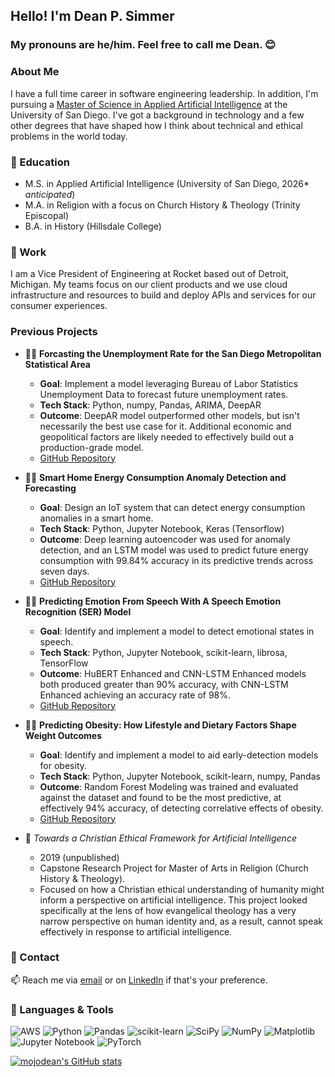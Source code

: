## Hello! I'm Dean P. Simmer 
### My pronouns are he/him. Feel free to call me Dean. 😊

### About Me
I have a full time career in software engineering leadership. In addition, I'm pursuing a [Master of Science in Applied Artificial Intelligence](https://www.sandiego.edu/engineering/graduate/ms-applied-artificial-intelligence.php) at the University of San Diego. I've got a background in technology and a few other degrees that have shaped how I think about technical and ethical problems in the world today.

### 🌱 Education
- M.S. in Applied Artificial Intelligence (University of San Diego, 2026* *anticipated*)
- M.A. in Religion with a focus on Church History & Theology (Trinity Episcopal)
- B.A. in History (Hillsdale College)

### 🔭 Work

I am a Vice President of Engineering at Rocket based out of Detroit, Michigan. My teams focus on our client products and we use cloud infrastructure and resources to build and deploy APIs and services for our consumer experiences.

### Previous Projects

- 🧑‍💻 **Forcasting the Unemployment Rate for the San Diego Metropolitan Statistical Area**
    - **Goal**: Implement a model leveraging Bureau of Labor Statistics Unemployment Data to forecast future unemployment rates.
    - **Tech Stack**: Python, numpy, Pandas, ARIMA, DeepAR
    - **Outcome**: DeepAR model outperformed other models, but isn't necessarily the best use case for it. Additional economic and geopolitical factors are likely needed to effectively build out a production-grade model.
    - [GitHub Repository](https://github.com/mojodean/su25-aai510-group1)

- 🧑‍💻 **Smart Home Energy Consumption Anomaly Detection and Forecasting**
    - **Goal**: Design an IoT system that can detect energy consumption anomalies in a smart home.
    - **Tech Stack**: Python, Jupyter Notebook, Keras (Tensorflow)
    - **Outcome**: Deep learning autoencoder was used for anomaly detection, and an LSTM model was used to predict future energy consumption with 99.84% accuracy in its predictive trends across seven days.
    - [GitHub Repository](https://github.com/mojodean/aai-530-final-project)

- 🧑‍💻 **Predicting Emotion From Speech With A Speech Emotion Recognition (SER) Model**
    - **Goal**: Identify and implement a model to detect emotional states in speech.
    - **Tech Stack**: Python, Jupyter Notebook, scikit-learn, librosa, TensorFlow
    - **Outcome**: HuBERT Enhanced and CNN-LSTM Enhanced models both produced greater than 90% accuracy, with CNN-LSTM Enhanced achieving an accuracy rate of 98%.
    - [GitHub Repository](https://github.com/mojodean/MSAAI501FinalProject_Group7) 


- 🧑‍💻 **Predicting Obesity: How Lifestyle and Dietary Factors Shape Weight Outcomes**
    - **Goal**: Identify and implement a model to aid early-detection models for obesity.
    - **Tech Stack**: Python, Jupyter Notebook, scikit-learn, numpy, Pandas
    - **Outcome**: Random Forest Modeling was trained and evaluated against the dataset and found to be the most predictive, at effectively 94% accuracy, of detecting correlative effects of obesity.
    - [GitHub Repository](https://github.com/mojodean/aai-500-project-obesity-levels)

- 📝 *Towards a Christian Ethical Framework for Artificial Intelligence*
    - 2019 (unpublished)
    - Capstone Research Project for Master of Arts in Religion (Church History & Theology).
    - Focused on how a Christian ethical understanding of humanity might inform a perspective on artificial intelligence. This project looked specifically at the lens of how evangelical theology has a very narrow perspective on human identity and, as a result, cannot speak effectively in response to artificial intelligence.


### 💬 Contact

📫 Reach me via [email](https://www.deanpsimmer.com/contact/) or on [LinkedIn](https://www.linkedin.com/in/deanpsimmer/) if that's your preference.

### 🧰 Languages & Tools

![AWS](https://img.shields.io/badge/AWS-%23FF9900.svg?style=for-the-badge&logo=amazon-aws&logoColor=white) ![Python](https://img.shields.io/badge/python-3670A0?style=for-the-badge&logo=python&logoColor=ffdd54) ![Pandas](https://img.shields.io/badge/pandas-%23150458.svg?style=for-the-badge&logo=pandas&logoColor=white) ![scikit-learn](https://img.shields.io/badge/scikit--learn-%23F7931E.svg?style=for-the-badge&logo=scikit-learn&logoColor=white) ![SciPy](https://img.shields.io/badge/SciPy-%230C55A5.svg?style=for-the-badge&logo=scipy&logoColor=%white) ![NumPy](https://img.shields.io/badge/numpy-%23013243.svg?style=for-the-badge&logo=numpy&logoColor=white) ![Matplotlib](https://img.shields.io/badge/Matplotlib-%23ffffff.svg?style=for-the-badge&logo=Matplotlib&logoColor=black) ![Jupyter Notebook](https://img.shields.io/badge/jupyter-%23FA0F00.svg?style=for-the-badge&logo=jupyter&logoColor=white) ![PyTorch](https://img.shields.io/badge/PyTorch-%23EE4C2C.svg?style=for-the-badge&logo=PyTorch&logoColor=white)

[![mojodean's GitHub stats](https://github-readme-stats.vercel.app/api?username=mojodean)](https://github.com/anuraghazra/github-readme-stats)



<!--

The badges above come from here: https://github.com/Ileriayo/markdown-badges?tab=readme-ov-file#-languages


**mojodean/mojodean** is a ✨ _special_ ✨ repository because its `README.md` (this file) appears on your GitHub profile.

Here are some ideas to get you started:

- 🔭 I’m currently working on ...
- 🌱 I’m currently learning ...
- 👯 I’m looking to collaborate on ...
- 🤔 I’m looking for help with ...
- 💬 Ask me about ...
- 📫 How to reach me: ...
- 😄 Pronouns: ...
- ⚡ Fun fact: ...
-->
